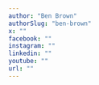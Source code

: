 ```yaml
---
author: "Ben Brown"
authorSlug: "ben-brown"
x: ""
facebook: ""
instagram: ""
linkedin: ""
youtube: ""
url: ""
---
```

